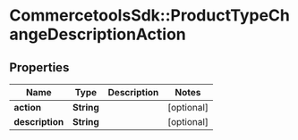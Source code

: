 # CommercetoolsSdk::ProductTypeChangeDescriptionAction

## Properties
Name | Type | Description | Notes
------------ | ------------- | ------------- | -------------
**action** | **String** |  | [optional] 
**description** | **String** |  | [optional] 

